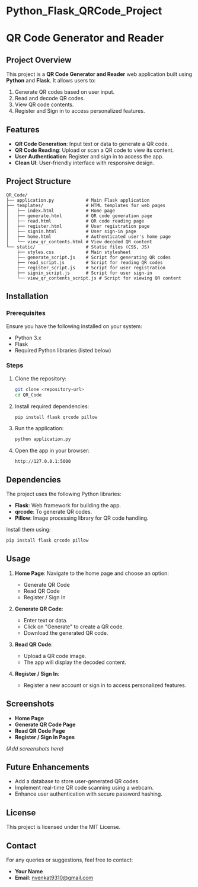 # Python_Flask_QRCode_Project
# QR Code Generator and Reader

## Project Overview

This project is a **QR Code Generator and Reader** web application built using **Python** and **Flask**. It allows users to:

1. Generate QR codes based on user input.
2. Read and decode QR codes.
3. View QR code contents.
4. Register and Sign in to access personalized features.

## Features

- **QR Code Generation**: Input text or data to generate a QR code.
- **QR Code Reading**: Upload or scan a QR code to view its content.
- **User Authentication**: Register and sign in to access the app.
- **Clean UI**: User-friendly interface with responsive design.

## Project Structure

```
QR_Code/
├── application.py            # Main Flask application
├── templates/                # HTML templates for web pages
│   ├── index.html            # Home page
│   ├── generate.html         # QR code generation page
│   ├── read.html             # QR code reading page
│   ├── register.html         # User registration page
│   ├── signin.html           # User sign-in page
│   ├── home.html             # Authenticated user's home page
│   └── view_qr_contents.html # View decoded QR content
└── static/                   # Static files (CSS, JS)
    ├── styles.css            # Main stylesheet
    ├── generate_script.js    # Script for generating QR codes
    ├── read_script.js        # Script for reading QR codes
    ├── register_script.js    # Script for user registration
    ├── signin_script.js      # Script for user sign-in
    └── view_qr_contents_script.js # Script for viewing QR content
```

## Installation

### Prerequisites

Ensure you have the following installed on your system:

- Python 3.x
- Flask
- Required Python libraries (listed below)

### Steps

1. Clone the repository:

   ```bash
   git clone <repository-url>
   cd QR_Code
   ```

2. Install required dependencies:

   ```bash
   pip install flask qrcode pillow
   ```

3. Run the application:

   ```bash
   python application.py
   ```

4. Open the app in your browser:

   ```
   http://127.0.0.1:5000
   ```

## Dependencies

The project uses the following Python libraries:

- **Flask**: Web framework for building the app.
- **qrcode**: To generate QR codes.
- **Pillow**: Image processing library for QR code handling.

Install them using:

```bash
pip install flask qrcode pillow
```

## Usage

1. **Home Page**: Navigate to the home page and choose an option:

   - Generate QR Code
   - Read QR Code
   - Register / Sign In

2. **Generate QR Code**:

   - Enter text or data.
   - Click on "Generate" to create a QR code.
   - Download the generated QR code.

3. **Read QR Code**:

   - Upload a QR code image.
   - The app will display the decoded content.

4. **Register / Sign In**:

   - Register a new account or sign in to access personalized features.

## Screenshots

- **Home Page**
- **Generate QR Code Page**
- **Read QR Code Page**
- **Register / Sign In Pages**

*(Add screenshots here)*

## Future Enhancements

- Add a database to store user-generated QR codes.
- Implement real-time QR code scanning using a webcam.
- Enhance user authentication with secure password hashing.

## License

This project is licensed under the MIT License.

## Contact

For any queries or suggestions, feel free to contact:

- **Your Name**
- **Email**: nvenkat9310@gmail.com




